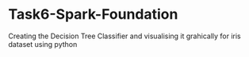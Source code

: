 # Task6-Spark-Foundation
Creating the Decision Tree Classifier and visualising it grahically for iris dataset using python 

